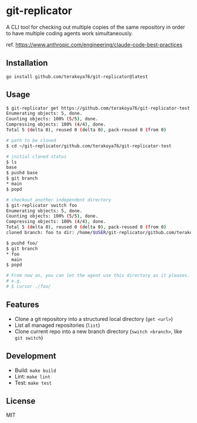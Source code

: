 # git-replicator

A CLI tool for checking out multiple copies of the same repository in order to have multiple coding agents work simultaneously.

ref. https://www.anthropic.com/engineering/claude-code-best-practices

## Installation

```
go install github.com/terakoya76/git-replicator@latest
```

## Usage

```sh
$ git-replicator get https://github.com/terakoya76/git-replicator-test
Enumerating objects: 5, done.
Counting objects: 100% (5/5), done.
Compressing objects: 100% (4/4), done.
Total 5 (delta 0), reused 0 (delta 0), pack-reused 0 (from 0)

# path to be cloned
$ cd ~/git-replicator/github.com/terakoya76/git-replicator-test

# initial cloned status
$ ls
base
$ pushd base
$ git branch
* main
$ popd 

# checkout another independent directory
$ git-replicator switch foo
Enumerating objects: 5, done.
Counting objects: 100% (5/5), done.
Compressing objects: 100% (4/4), done.
Total 5 (delta 0), reused 0 (delta 0), pack-reused 0 (from 0)
cloned branch: foo to dir: /home/$USER/git-replicator/github.com/terakoya76/git-replicator-test/foo

$ pushd foo/
$ git branch
* foo
  main
$ popd

# From now on, you can let the agent use this directory as it pleases.
# e.g. 
# $ cursor ./foo/
```

## Features
- Clone a git repository into a structured local directory (`get <url>`)
- List all managed repositories (`list`)
- Clone current repo into a new branch directory (`switch <branch>`, like `git switch`)

## Development

- Build: `make build`
- Lint: `make lint`
- Test: `make test`

## License

MIT